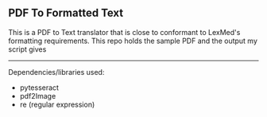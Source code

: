 ## PDF To Formatted Text

This is a PDF to Text translator that is close to conformant to LexMed's formatting requirements. This repo holds the sample PDF and the output my script gives

---

Dependencies/libraries used:
  - pytesseract
  - pdf2Image
  - re (regular expression)
